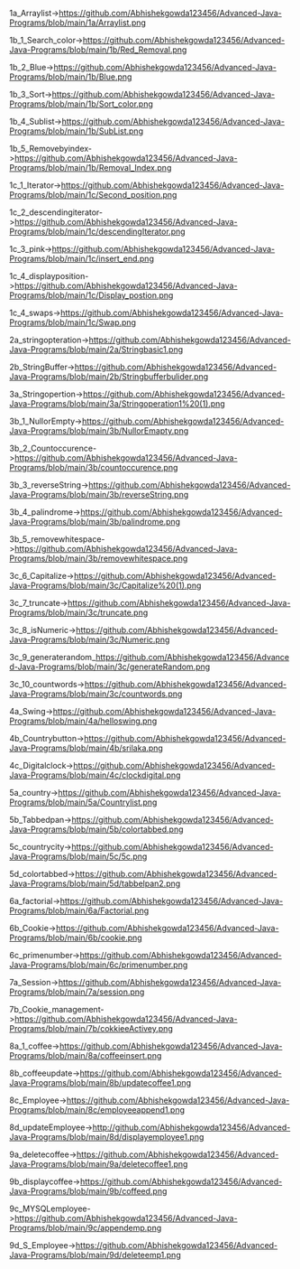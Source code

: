 1a_Arraylist->https://github.com/Abhishekgowda123456/Advanced-Java-Programs/blob/main/1a/Arraylist.png

1b_1_Search_color->https://github.com/Abhishekgowda123456/Advanced-Java-Programs/blob/main/1b/Red_Removal.png

1b_2_Blue->https://github.com/Abhishekgowda123456/Advanced-Java-Programs/blob/main/1b/Blue.png

1b_3_Sort->https://github.com/Abhishekgowda123456/Advanced-Java-Programs/blob/main/1b/Sort_color.png

1b_4_Sublist->https://github.com/Abhishekgowda123456/Advanced-Java-Programs/blob/main/1b/SubList.png

1b_5_Removebyindex->https://github.com/Abhishekgowda123456/Advanced-Java-Programs/blob/main/1b/Removal_Index.png

1c_1_Iterator->https://github.com/Abhishekgowda123456/Advanced-Java-Programs/blob/main/1c/Second_position.png

1c_2_descendingiterator->https://github.com/Abhishekgowda123456/Advanced-Java-Programs/blob/main/1c/descendingIterator.png

1c_3_pink->https://github.com/Abhishekgowda123456/Advanced-Java-Programs/blob/main/1c/insert_end.png

1c_4_displayposition->https://github.com/Abhishekgowda123456/Advanced-Java-Programs/blob/main/1c/Display_postion.png

1c_4_swaps->https://github.com/Abhishekgowda123456/Advanced-Java-Programs/blob/main/1c/Swap.png

2a_stringopteration->https://github.com/Abhishekgowda123456/Advanced-Java-Programs/blob/main/2a/Stringbasic1.png

2b_StringBuffer->https://github.com/Abhishekgowda123456/Advanced-Java-Programs/blob/main/2b/Stringbufferbulider.png

3a_Stringopertion->https://github.com/Abhishekgowda123456/Advanced-Java-Programs/blob/main/3a/Stringoperation1%20(1).png

3b_1_NullorEmpty->https://github.com/Abhishekgowda123456/Advanced-Java-Programs/blob/main/3b/NullorEmapty.png

3b_2_Countoccurence->https://github.com/Abhishekgowda123456/Advanced-Java-Programs/blob/main/3b/countoccurence.png

3b_3_reverseString->https://github.com/Abhishekgowda123456/Advanced-Java-Programs/blob/main/3b/reverseString.png

3b_4_palindrome->https://github.com/Abhishekgowda123456/Advanced-Java-Programs/blob/main/3b/palindrome.png

3b_5_removewhitespace->https://github.com/Abhishekgowda123456/Advanced-Java-Programs/blob/main/3b/removewhitespace.png

3c_6_Capitalize->https://github.com/Abhishekgowda123456/Advanced-Java-Programs/blob/main/3c/Capitalize%20(1).png

3c_7_truncate->https://github.com/Abhishekgowda123456/Advanced-Java-Programs/blob/main/3c/truncate.png

3c_8_isNumeric->https://github.com/Abhishekgowda123456/Advanced-Java-Programs/blob/main/3c/Numeric.png

3c_9_generaterandom_https://github.com/Abhishekgowda123456/Advanced-Java-Programs/blob/main/3c/generateRandom.png

3c_10_countwords->https://github.com/Abhishekgowda123456/Advanced-Java-Programs/blob/main/3c/countwords.png

4a_Swing->https://github.com/Abhishekgowda123456/Advanced-Java-Programs/blob/main/4a/helloswing.png

4b_Countrybutton->https://github.com/Abhishekgowda123456/Advanced-Java-Programs/blob/main/4b/srilaka.png

4c_Digitalclock->https://github.com/Abhishekgowda123456/Advanced-Java-Programs/blob/main/4c/clockdigital.png

5a_country->https://github.com/Abhishekgowda123456/Advanced-Java-Programs/blob/main/5a/Countrylist.png

5b_Tabbedpan->https://github.com/Abhishekgowda123456/Advanced-Java-Programs/blob/main/5b/colortabbed.png

5c_countrycity->https://github.com/Abhishekgowda123456/Advanced-Java-Programs/blob/main/5c/5c.png

5d_colortabbed->https://github.com/Abhishekgowda123456/Advanced-Java-Programs/blob/main/5d/tabbelpan2.png

6a_factorial->https://github.com/Abhishekgowda123456/Advanced-Java-Programs/blob/main/6a/Factorial.png

6b_Cookie->https://github.com/Abhishekgowda123456/Advanced-Java-Programs/blob/main/6b/cookie.png

6c_primenumber->https://github.com/Abhishekgowda123456/Advanced-Java-Programs/blob/main/6c/primenumber.png

7a_Session->https://github.com/Abhishekgowda123456/Advanced-Java-Programs/blob/main/7a/session.png

7b_Cookie_management->https://github.com/Abhishekgowda123456/Advanced-Java-Programs/blob/main/7b/cokkieeActivey.png

8a_1_coffee->https://github.com/Abhishekgowda123456/Advanced-Java-Programs/blob/main/8a/coffeeinsert.png

8b_coffeeupdate->https://github.com/Abhishekgowda123456/Advanced-Java-Programs/blob/main/8b/updatecoffee1.png

8c_Employee->https://github.com/Abhishekgowda123456/Advanced-Java-Programs/blob/main/8c/employeeappend1.png

8d_updateEmployee->http://github.com/Abhishekgowda123456/Advanced-Java-Programs/blob/main/8d/displayemployee1.png

9a_deletecoffee->https://github.com/Abhishekgowda123456/Advanced-Java-Programs/blob/main/9a/deletecoffee1.png

9b_displaycoffee->https://github.com/Abhishekgowda123456/Advanced-Java-Programs/blob/main/9b/coffeed.png

9c_MYSQLemployee->https://github.com/Abhishekgowda123456/Advanced-Java-Programs/blob/main/9c/appendemp.png

9d_S_Employee->https://github.com/Abhishekgowda123456/Advanced-Java-Programs/blob/main/9d/deleteemp1.png
